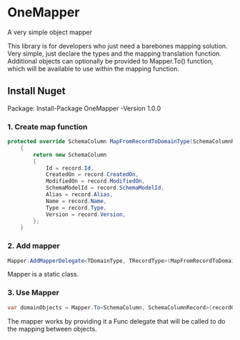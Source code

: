 # OneMapper
A very simple object mapper

This library is for developers who just need a barebones mapping solution. Very simple, just declare the types and the mapping translation function. Additional objects can optionally be provided to Mapper.To() function, which will be available to use within the mapping function.

## Install Nuget

Package: Install-Package OneMapper -Version 1.0.0

### 1. Create map function

```csharp
protected override SchemaColumn MapFromRecordToDomainType(SchemaColumnRecord record, params object[] additionalObjects)
    {
        return new SchemaColumn
        {
            Id = record.Id,
            CreatedOn = record.CreatedOn,
            ModifiedOn = record.ModifiedOn,
            SchemaModelId = record.SchemaModelId,
            Alias = record.Alias,
            Name = record.Name,
            Type = record.Type,
            Version = record.Version,
        };
    }
```

### 2. Add mapper

```csharp
Mapper.AddMapperDelegate<TDomainType, TRecordType>(MapFromRecordToDomainType);
```

Mapper is a static class.

### 3. Use Mapper

```csharp
var domainObjects = Mapper.To<SchemaColumn, SchemaColumnRecord>(recordObjects);
```

The mapper works by providing it a Func delegate that will be called to do the mapping between objects.


